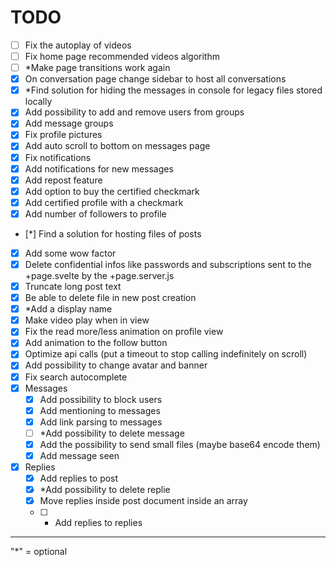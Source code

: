 
# TODO

 - [ ] Fix the autoplay of videos
 - [ ] Fix home page recommended videos algorithm
 - [ ] *Make page transitions work again
 - [x] On conversation page change sidebar to host all conversations
 - [x] *Find solution for hiding the messages in console for legacy files stored locally
 - [x] Add possibility to add and remove users from groups
 - [x] Add message groups
 - [x] Fix profile pictures
 - [x] Add auto scroll to bottom on messages page
 - [x] Fix notifications
 - [x] Add notifications for new messages
 - [x] Add repost feature
 - [x] Add option to buy the certified checkmark
 - [x] Add certified profile with a checkmark
 - [x] Add number of followers to profile
 - [*] Find a solution for hosting files of posts
 - [x] Add some wow factor
 - [x] Delete confidential infos like passwords and subscriptions sent to the +page.svelte by the +page.server.js
 - [x] Truncate long post text
 - [x] Be able to delete file in new post creation
 - [x] *Add a display name
 - [x] Make video play when in view
 - [x] Fix the read more/less animation on profile view
 - [x] Add animation to the follow button
 - [x] Optimize api calls (put a timeout to stop calling indefinitely on scroll)
 - [x] Add possibility to change avatar and banner
 - [x] Fix search autocomplete
 - [x] Messages
     - [x] Add possibility to block users
     - [x] Add mentioning to messages
     - [x] Add link parsing to messages
     - [ ] *Add possibility to delete message
     - [x] Add the possibility to send small files (maybe base64 encode them)
     - [x] Add message seen 
 - [x] Replies
     - [x] Add replies to post 
     - [x] *Add possibility to delete replie
     - [x] Move replies inside post document inside an array
     - [ ] * Add replies to replies

---

"*" = optional